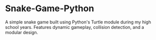 # Snake-Game-Python
A simple snake game built using Python's Turtle module during my high school years. Features dynamic gameplay, collision detection, and a modular design.
